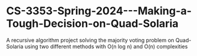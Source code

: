# CS-3353-Spring-2024---Making-a-Tough-Decision-on-Quad-Solaria
A recursive algorithm project solving the majority voting problem on Quad-Solaria using two different methods with O(n log n) and O(n) complexities
